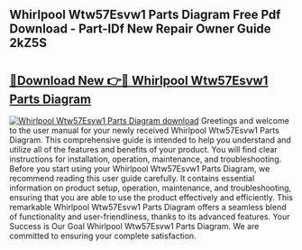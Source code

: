 ## Whirlpool Wtw57Esvw1 Parts Diagram Free Pdf Download - Part-IDf New Repair Owner Guide 2kZ5S

# <h2><a href="http://dfrv6j.blite.top/?on=Whirlpool+Wtw57Esvw1+Parts+Diagram">🔗Download New 👉🔴 Whirlpool Wtw57Esvw1 Parts Diagram</a></h2>

[![Whirlpool Wtw57Esvw1 Parts Diagram download](https://i.imgur.com/lujVjoI.png)](http://dfrv6j.blite.top/?on=Whirlpool+Wtw57Esvw1+Parts+Diagram)
Greetings and welcome to the user manual for your newly received Whirlpool Wtw57Esvw1 Parts Diagram. This comprehensive guide is intended to help you understand and utilize all of the features and benefits of your product. You will find clear instructions for installation, operation, maintenance, and troubleshooting. Before you start using your Whirlpool Wtw57Esvw1 Parts Diagram, we recommend reading this user guide carefully. It contains essential information on product setup, operation, maintenance, and troubleshooting, ensuring that you are able to use the product effectively and efficiently. This remarkable Whirlpool Wtw57Esvw1 Parts Diagram offers a seamless blend of functionality and user-friendliness, thanks to its advanced features. Your Success is Our Goal Whirlpool Wtw57Esvw1 Parts Diagram. We are committed to ensuring your complete satisfaction.

